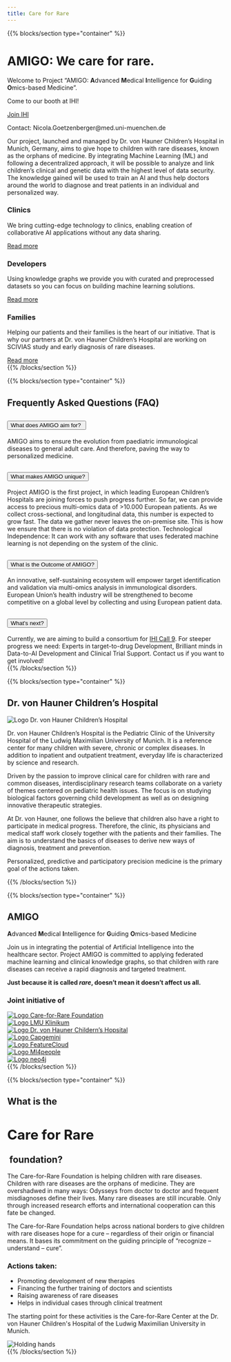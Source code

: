 ```yaml
---
title: Care for Rare
---
```


{{% blocks/section type="container" %}}

<div class="mb-4">
<div class="d-inline-flex -bg-primary p-2 rounded">
<h1 class="-text-white display-5 fw-bold m-0">AMIGO: We care for rare.</h1>
</div>
</div>

<p class="lead">
Welcome to Project “AMIGO: <strong>A</strong>dvanced <strong>M</strong>edical <strong>I</strong>ntelligence for <strong>G</strong>uiding <strong>O</strong>mics-based  Medicine”.
</p>
<p>
Come to our booth at IHI!
</p>
<a href="./docs/developers/amigo" class="btn btn-light">Join IHI <i class="fa-solid fa-arrow-right"></i></a>

<p>
Contact: Nicola.Goetzenberger@med.uni-muenchen.de
</p>
<p class="mb-4">
Our project, launched and managed by Dr. von Hauner Children’s Hospital in Munich, Germany, aims to give hope to children with rare diseases, known as the orphans of medicine. By integrating Machine Learning (ML) and following a decentralized approach, it will be possible to analyze and link children’s clinical and genetic data with the highest level of data security. The knowledge gained will be used to train an AI and thus help doctors around the world to diagnose and treat patients in an individual and personalized way.
</p>

<div class="row row-cols-1 row-cols-md-3 g-4 p-0">
<div class="col">
<div class="card h-100">
<div class="card-body">
<div class="d-flex pb-2">
<div class="flex-grow-1"><h3 class="card-title">Clinics</h3></div>
<div><i class="fa-regular fa-hospital fa-2xl"></i></div>
</div>
<p class="card-text">
We bring cutting-edge technology to clinics, enabling creation of collaborative AI applications without any data sharing.
</p>
</div>
<div class="card-footer bg-white border-0 mb-2">
<a href="./docs/clinics" class="btn btn-light">Read more</a>
</div>
</div>
</div>
<div class="col">
<div class="card h-100">
<div class="card-body">
<div class="d-flex pb-2">
<div class="flex-grow-1"><h3 class="card-title">Developers</h3></div>
<div><i class="fa-regular fa-code fa-2xl"></i></div>
</div>
<p class="card-text flex-grow-1">Using knowledge graphs we provide you with curated and preprocessed datasets so you can focus on building machine learning solutions.
</p>
</div>
<div class="card-footer bg-white border-0 mb-2">
<a href="./docs/developers/" class="btn btn-light">Read more</a>
</div>
</div>
</div>
<div class="col">
<div class="card h-100">
<div class="card-body">
<div class="d-flex pb-2">
<div class="flex-grow-1"><h3 class="card-title">Families</h3></div>
<div><i class="fa-regular fa-people-roof fa-2xl"></i></div>
</div>
<p class="card-text">
Helping our patients and their families is the heart of our initiative. That is why our partners at Dr. von Hauner Children’s Hospital are working on SCIVIAS study and early diagnosis of rare diseases.
</p>
</div>
<div class="card-footer bg-white border-0 mb-2">
<a href="./docs/families" class="btn btn-light">Read more</a>
</div>
</div>
</div>
</div>
{{% /blocks/section %}}

<style>
  .accordion-header a {
    display: none;
  }
</style>

{{% blocks/section type="container" %}}
<div class="container text-left">
  <h2>Frequently Asked Questions (FAQ)</h2>
  <div class="accordion" id="faqAccordion">
    <div class="accordion-item">
      <h2 class="accordion-header" id="headingOne">
        <button
          class="accordion-button"
          type="button"
          data-bs-toggle="collapse"
          data-bs-target="#collapseOne"
          aria-expanded="true"
          aria-controls="collapseOne"
        >
          What does AMIGO aim for? ​
        </button>
      </h2>
      <div
        id="collapseOne"
        class="accordion-collapse collapse show"
        aria-labelledby="headingOne"
        data-bs-parent="#faqAccordion"
      >
        <div class="accordion-body">
          AMIGO aims to ensure the evolution from paediatric immunological diseases to general adult care. And therefore, paving the way to personalized medicine.​
        </div>
      </div>
    </div>
    <div class="accordion-item">
      <h2 class="accordion-header" id="headingTwo">
        <button
          class="accordion-button collapsed"
          type="button"
          data-bs-toggle="collapse"
          data-bs-target="#collapseTwo"
          aria-expanded="false"
          aria-controls="collapseTwo"
        >
          What makes AMIGO unique?
        </button>
      </h2>
      <div
        id="collapseTwo"
        class="accordion-collapse collapse"
        aria-labelledby="headingTwo"
        data-bs-parent="#faqAccordion"
      >
        <div class="accordion-body">
          Project AMIGO is the first project, in which leading European Children’s Hospitals are joining forces to push progress further.​ So far, we can provide access to precious multi-omics data of >10.000 European patients. As we collect cross-sectional, and longitudinal data, this number is expected to grow fast.​ The data we gather never leaves the on-premise site. This is how we ensure that there is no violation of data protection.​ Technological Independence: It can work with any software that uses federated machine learning is not depending on the system of the clinic.​
        </div>
      </div>
    </div>
    <div class="accordion-item">
      <h2 class="accordion-header" id="headingThree">
        <button
          class="accordion-button collapsed"
          type="button"
          data-bs-toggle="collapse"
          data-bs-target="#collapseThree"
          aria-expanded="false"
          aria-controls="collapseThree"
        >
          What is the Outcome of AMIGO?
        </button>
      </h2>
      <div
        id="collapseThree"
        class="accordion-collapse collapse"
        aria-labelledby="headingThree"
        data-bs-parent="#faqAccordion"
      >
        <div class="accordion-body">
          An innovative, self-sustaining ecosystem will empower target identification and validation via multi-omics analysis in immunological disorders.​ European Union’s health industry will be strengthened to  become competitive on a global level by collecting and using European patient data.
        </div>
      </div>
    </div>
    <div class="accordion-item">
      <h2 class="accordion-header" id="headingFour">
        <button
          class="accordion-button collapsed"
          type="button"
          data-bs-toggle="collapse"
          data-bs-target="#collapseFour"
          aria-expanded="false"
          aria-controls="collapseFour"
        >
          What’s next?
        </button>
      </h2>
      <div
        id="collapseFour"
        class="accordion-collapse collapse"
        aria-labelledby="headingFour"
        data-bs-parent="#faqAccordion"
      >
        <div class="accordion-body">
          Currently, we are aiming to build a consortium for <a href="./docs/developers/amigo">IHI Call 9</a>​.
          For steeper progress we need: Experts in target-to-drug Development, Brilliant minds in Data-to-AI Development and Clinical Trial Support.​ Contact us if you want to get involved!​
        </div>
      </div>
    </div>
  </div>
</div>
{{% /blocks/section %}}

{{% blocks/section type="container" %}}

<h2>Dr. von Hauner Children’s Hospital</h2>
<div class="container text-left pt-3">
<div class="row p-0">
<div class="col-2">
<img src="./logo-hauner-hospital-caption.png" class="img-fluid rounded" alt="Logo Dr. von Hauner Children’s Hospital">
</div>
<div class="col">

Dr. von Hauner Children’s Hospital is the Pediatric Clinic of the University Hospital of the Ludwig Maximilian University of Munich. It is a reference center for many children with severe, chronic or complex diseases. In addition to inpatient and outpatient treatment, everyday life is characterized by science and research.

Driven by the passion to improve clinical care for children with rare and common diseases, interdisciplinary research teams collaborate on a variety of themes centered on pediatric health issues. The focus is on studying biological factors governing child development as well as on designing innovative therapeutic strategies.

At Dr. von Hauner, one follows the believe that children also have a right to participate in medical progress. Therefore, the clinic, its physicians and medical staff work closely together with the patients and their families. The aim is to understand the basics of diseases to derive new ways of diagnosis, treatment and prevention.

Personalized, predictive and participatory precision medicine is the primary goal of the actions taken.

</div>
</div>
</div>
{{% /blocks/section %}}

{{% blocks/section type="container" %}}

<div class="pt-4">
<h2>AMIGO</h2>
<p class="fs-5"><strong>A</strong>dvanced <strong>M</strong>edical <strong>I</strong>ntelligence for <strong>G</strong>uiding <strong>O</strong>mics-based Medicine</p>

Join us in integrating the potential of Artificial Intelligence into the healthcare sector. Project AMIGO is committed to applying federated machine learning and clinical knowledge graphs, so that children with rare diseases can receive a rapid diagnosis and targeted treatment.

**Just because it is called _rare_, doesn’t mean it doesn’t affect us all.**

</div>

<div class="container text-center">
<h3>Joint initiative of</h3>
<div class="row gx-md-3 gx-lg-5 mt-5 align-items-center justify-content-evenly">
<div class="col">
<a href="https://www.care-for-rare.org/en/home/">
<img src="./logo-careforrare.jpg" class="img-fluid px-lg-4" alt="Logo Care-for-Rare Foundation">
</a>
</div>
<div class="col">
<a href="https://www.lmu-klinikum.de/">
<img src="./logo-lmu-klinikum.jpg" class="img-fluid px-lg-2" alt="Logo LMU Klinikum">
</a>
</div>
<div class="col">
<a href="https://www.lmu-klinikum.de/hauner/kinder-und-kinderpoliklinik">
<img src="./logo-hauner-hospital.jpg" class="img-fluid px-lg-4" alt="Logo Dr. von Hauner Childern’s Hopsital">
</a>
</div>
</div>
<div class="row gx-md-3 gx-lg-5 mt-5 p-0 align-items-center justify-content-evenly">
<div class="col">
<a href="https://www.capgemini.com/de-de/">
<img src="./logo-capgemini.svg" class="img-fluid" alt="Logo Capgemini">
</a>
</div>
<div class="col">
<a href="https://featurecloud.eu/">
<img src="./logo-featurecloud.png" class="img-fluid" alt="Logo FeatureCloud">
</a>
</div>
<div class="col">
<a href="https://www.mi4people.org/">
<img src="./logo-ml4people.png" class="img-fluid px-lg-5" alt="Logo Ml4people">
</a>
</div>
<div class="col">
<a href="https://neo4j.com/">
<img src="./logo-neo4j.jpg" class="img-fluid px-lg-5" alt="Logo neo4j">
</a>
</div>
</div>
</div>
{{% /blocks/section %}}

{{% blocks/section type="container" %}}

<div class="container text-left">
<div class="row p-0">
<div class="col-md-8">
<h2>What is the&nbsp;<div class="d-inline-flex -bg-primary p-1 rounded">
<h2 class="-text-white fw-bold m-0">Care for Rare</h2>
</div>&nbsp;foundation?
</h2>
<p>
The Care-for-Rare Foundation is helping children with rare diseases. Children with rare diseases are the
orphans of medicine. They are overshadwed in many ways: Odysseys from doctor to doctor and frequent
misdiagnoses define their lives. Many rare diseases are still incurable. Only through increased research
efforts and international cooperation can this fate be changed. </p>
<p>The Care-for-Rare Foundation helps across national borders to give children with rare diseases hope for a
cure – regardless of their origin or financial means. It bases its commitment on the guiding principle
of “recognize – understand – cure”.
</p>
<div>
<h3>Actions taken:</h3>
<ul class="list-group list-group-flush pb-3">
<li class="list-group-item"><i class="fa-regular fa-circle-check pe-2" style="color: #00883A"></i>Promoting development of new therapies</li>
<li class="list-group-item"><i class="fa-regular fa-circle-check pe-2"  style="color: #00883A"></i>Financing the further training of doctors and scientists</li>
<li class="list-group-item"><i class="fa-regular fa-circle-check pe-2"  style="color: #00883A"></i>Raising awareness of rare diseases</li>
<li class="list-group-item"><i class="fa-regular fa-circle-check pe-2"  style="color: #00883A"></i>Helps in individual cases through clinical treatment</li>
</ul>
<p>The starting point for these activities is the Care-for-Rare Center at the Dr. von Hauner Children's Hospital of the Ludwig Maximilian University in Munich.</p>
</div>
</div>
<div class="col-md-4">
<img src="https://images.unsplash.com/photo-1584515933487-779824d29309?q=80&w=1740&auto=format&fit=crop&ixlib=rb-4.0.3&ixid=M3wxMjA3fDB8MHxwaG90by1wYWdlfHx8fGVufDB8fHx8fA%3D%3D"
class="img-fluid rounded" alt="Holding hands">
</div>
</div>
{{% /blocks/section %}}
